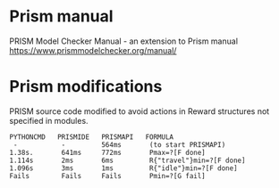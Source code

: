 # Prism manual
PRISM Model Checker Manual - an extension to Prism manual https://www.prismmodelchecker.org/manual/


# Prism modifications
PRISM source code modified to avoid actions in Reward structures not specified in modules.

```
PYTHONCMD   PRISMIDE   PRISMAPI   FORMULA
 -           -         564ms       (to start PRISMAPI)
1.38s.       641ms     772ms       Pmax=?[F done]
1.114s       2ms       6ms         R{"travel"}min=?[F done]
1.096s       3ms       1ms         R{"idle"}min=?[F done]
Fails        Fails     Fails       Pmin=?[G fail]
```
